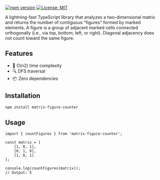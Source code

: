 [![npm version](https://img.shields.io/npm/v/matrix-figure-counter)](https://www.npmjs.com/package/matrix-figure-counter)
[![License: MIT](https://img.shields.io/badge/License-MIT-blue.svg)](https://opensource.org/licenses/MIT)

A lightning-fast TypeScript library that analyzes a two-dimensional matrix and returns the number
of contiguous "figures" formed by marked elements. A figure is a group of adjacent marked
cells connected orthogonally (i.e., via top, bottom, left, or right). Diagonal adjacency does not
count toward the same figure.

## Features

- 🚀 O(n2) time complexity
- 🔍 DFS traversal
- 📦 Zero dependencies

## Installation

```bash
npm install matrix-figure-counter
```

## Usage

```
import { countFigures } from 'matrix-figure-counter';

const matrix = [
    [1, 0, 1],
    [0, 1, 0],
    [1, 0, 1]
];

console.log(countFigures(matrix));
// Output: 5
```
